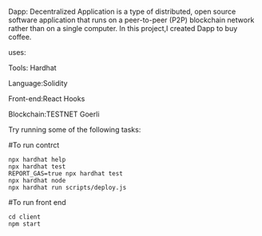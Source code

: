 Dapp:
  Decentralized Application is a type of distributed, open source software application that runs on a peer-to-peer (P2P) blockchain network rather than on a single computer.
In this project,I created Dapp to buy coffee.

uses:

Tools: Hardhat

Language:Solidity

Front-end:React Hooks

Blockchain:TESTNET Goerli

Try running some of the following tasks:

#To run contrct
```shell
npx hardhat help
npx hardhat test
REPORT_GAS=true npx hardhat test
npx hardhat node
npx hardhat run scripts/deploy.js
```

#To run front end
```shell
cd client
npm start
```
